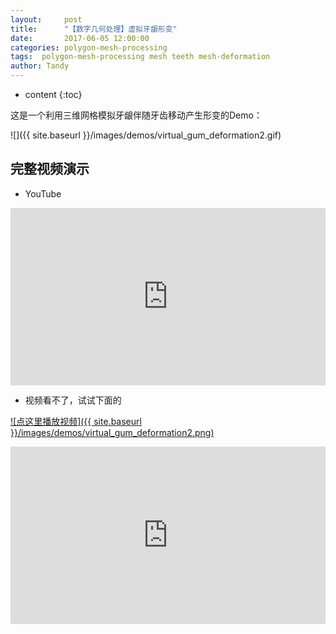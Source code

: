 ```yaml
---
layout:     post
title:      "【数字几何处理】虚拟牙龈形变"
date:       2017-06-05 12:00:00
categories: polygon-mesh-processing
tags:  polygon-mesh-processing mesh teeth mesh-deformation
author: Tandy
---
```


* content
{:toc}

这是一个利用三维网格模拟牙龈伴随牙齿移动产生形变的Demo：

![]({{ site.baseurl }}/images/demos/virtual_gum_deformation2.gif)




## 完整视频演示
- YouTube

<div style="max-width:10000px; margin:0 auto 10px;" >
<div 
style="position: relative; 
width:100%;
padding-bottom:56.25%; 
height:0;">
<iframe style="position: absolute;top: 0;left: 0;width: 100%;height: 100%;"  src="https://www.youtube.com/embed/NakXYXscXe0" frameborder="0" allowfullscreen></iframe>
</div>
</div>

- 视频看不了，试试下面的

[![点这里播放视频]({{ site.baseurl }}/images/demos/virtual_gum_deformation2.png)](http://player.youku.com/embed/XMjgxNDAyNjYwOA==)

<div style="max-width:10000px; margin:0 auto 10px;" >
<div 
style="position: relative; 
width:100%;
padding-bottom:56.25%; 
height:0;">
<iframe style="position: absolute;top: 0;left: 0;width: 100%;height: 100%;"  src="http://player.youku.com/embed/XMjgxNDAyNjYwOA==" frameborder="0" allowfullscreen></iframe>
</div>
</div>
